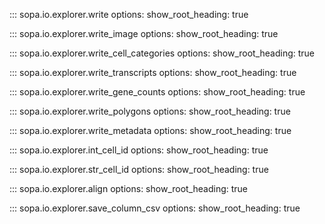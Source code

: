 ::: sopa.io.explorer.write
    options:
      show_root_heading: true

::: sopa.io.explorer.write_image
    options:
      show_root_heading: true

::: sopa.io.explorer.write_cell_categories
    options:
      show_root_heading: true

::: sopa.io.explorer.write_transcripts
    options:
      show_root_heading: true

::: sopa.io.explorer.write_gene_counts
    options:
      show_root_heading: true

::: sopa.io.explorer.write_polygons
    options:
      show_root_heading: true

::: sopa.io.explorer.write_metadata
    options:
      show_root_heading: true

::: sopa.io.explorer.int_cell_id
    options:
      show_root_heading: true

::: sopa.io.explorer.str_cell_id
    options:
      show_root_heading: true
    
::: sopa.io.explorer.align
    options:
      show_root_heading: true

::: sopa.io.explorer.save_column_csv
    options:
      show_root_heading: true